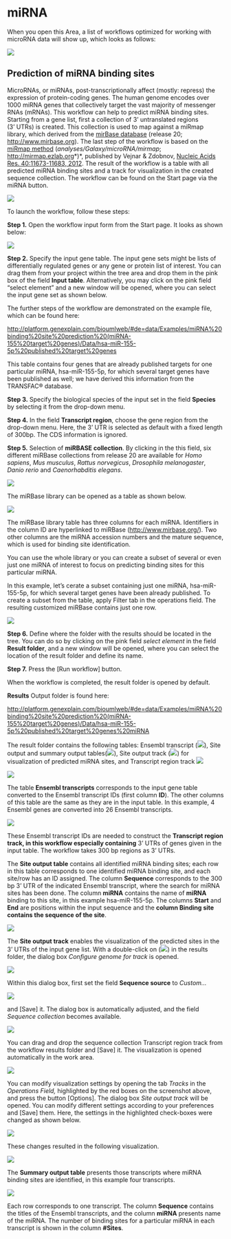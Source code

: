 # miRNA

When you open this Area, a list of workflows optimized for working with microRNA
data will show up, which looks as follows:

![](media/6e36212d6179b8b42e2d721e2a3472cd.png)

## Prediction of miRNA binding sites

MicroRNAs, or miRNAs, post-transcriptionally affect (mostly: repress) the
expression of protein-coding genes. The human genome encodes over 1000 miRNA
genes that collectively target the vast majority of messenger RNAs (mRNAs). This
workflow can help to predict miRNA binding sites. Starting from a gene list,
first a collection of 3’ untranslated regions (3’ UTRs) is created. This
collection is used to map against a miRmap library, which derived from the
[mirBase database](http://www.mirbase.org/index.shtml) (release 20;
http://www.mirbase.org). The last step of the workflow is based on the [miRmap
method](http://mirmap.ezlab.org/) (*analyses/Galaxy/microRNA/mirmap*;
http://mirmap.ezlab.org*)*, published by Vejnar & Zdobnov, [Nucleic Acids Res.
40:11673-11683, 2012](http://nar.oxfordjournals.org/content/40/22/11673.long).
The result of the workflow is a table with all predicted miRNA binding sites and a track for visualization in the created sequence collection. The workflow can
be found on the Start page via the miRNA button.

![](media/91da47a1c58b93106e4ba84d21ff8264.png)

To launch the workflow, follow these steps:

**Step 1.** Open the workflow input form from the Start page. It looks as shown
below:

![](media/91e250b8884aefb5b574679aaa79638c.png)

**Step 2.** Specify the input gene table. The input gene sets might be lists of
differentially regulated genes or any gene or protein list of interest. You can
drag them from your project within the tree area and drop them in the pink box
of the field **Input table**. Alternatively, you may click on the pink field
“select element” and a new window will be opened, where you can select the input
gene set as shown below.

The further steps of the workflow are demonstrated on the example file, which
can be found here:

<http://platform.genexplain.com/bioumlweb/#de=data/Examples/miRNA%20binding%20site%20prediction%20(miRNA-155%20target%20genes)/Data/hsa-miR-155-5p%20published%20target%20genes>

This table contains four genes that are already published targets for one
particular miRNA, hsa-miR-155-5p, for which several target genes have been
published as well; we have derived this information from the TRANSFAC® database.

**Step 3.** Specify the biological species of the input set in the field
**Species** by selecting it from the drop-down menu.

**Step 4.** In the field **Transcript region**, choose the gene region from the
drop-down menu. Here, the 3’ UTR is selected as default with a fixed length of
300bp. The CDS information is ignored.

**Step 5.** Selection of **miRBASE collection**. By clicking in the this field,
six different miRBase collections from release 20 are available for *Homo
sapiens*, *Mus musculus*, *Rattus norvegicus*, *Drosophila melanogaster*, *Danio
rerio* and *Caenorhabditis elegans*.

![](media/52b00616c78f5a0b064bd61dcf53868f.png)

The miRBase library can be opened as a table as shown below.

![](media/44f9344272e1a1c7155a41ed87a8a502.png)

The miRBase library table has three columns for each miRNA. Identifiers in the
column ID are hyperlinked to miRBase (<http://www.mirbase.org/>). Two other
columns are the miRNA accession numbers and the mature sequence, which is used
for binding site identification.

You can use the whole library or you can create a subset of several or even just
one miRNA of interest to focus on predicting binding sites for this particular
miRNA.

In this example, let’s cerate a subset containing just one miRNA,
hsa-miR-155-5p, for which several target genes have been already published. To
create a subset from the table, apply Filter tab in the operations field. The
resulting customized miRBase contains just one row.

![](media/8b819733526312b12140f3c9a0156456.png)

**Step 6.** Define where the folder with the results should be located in the
tree. You can do so by clicking on the pink field *select element* in the field
**Result folder**, and a new window will be opened, where you can select the
location of the result folder and define its name.

**Step 7.** Press the [Run workflow] button.

When the workflow is completed, the result folder is opened by default.

**Results**
Output folder is found here:

<http://platform.genexplain.com/bioumlweb/#de=data/Examples/miRNA%20binding%20site%20prediction%20(miRNA-155%20target%20genes)/Data/hsa-miR-155-5p%20published%20target%20genes%20miRNA>

The result folder contains the following tables: Ensembl transcript (![](media/58a651441dabd63ab3c797123cddc94c.png)),
Site output and summary output tables(![](media/table.png)), Site output track (![](media/track.png)) 
for visualization of predicted miRNA sites,  and Transcript region track ![](media/cc436960ae1f31127ebd5268d7e2f8d7.png)

![](media/c7575584eeb649457a4235774d69086b.png)

The table **Ensembl transcripts** corresponds to the input gene table converted
to the Ensembl transcript IDs (first column **ID**). The other columns of this
table are the same as they are in the input table. In this example, 4 Ensembl
genes are converted into 26 Ensembl transcripts.

![](media/5780af9b1c086ead39eff5f3bde22bf9.png)

These Ensembl transcript IDs are needed to construct the **Transcript region
track, in this workflow especially containing** 3’ UTRs of genes given in the
input table. The workflow takes 300 bp regions as 3’ UTRs.

The **Site output table** contains all identified miRNA binding sites; each row
in this table corresponds to one identified miRNA binding site, and each
site/row has an ID assigned. The column **Sequence** corresponds to the 300 bp
3’ UTR of the indicated Ensembl transcript, where the search for miRNA sites has
been done. The column **miRNA** contains the name of **miRNA** binding to this
site, in this example hsa-miR-155-5p. The columns **Start** and **End** are
positions within the input sequence and the **column Binding site contains the
sequence of the site**.

![](media/17224e8d7b2da192fbdf8ad6fc140dc4.png)

The **Site output track** enables the visualization of the predicted sites in
the 3’ UTRs of the input gene list. With a double-click on (![](media/9deda4691eadc41d2bf4de7ded20d805.png)) in the results folder, the dialog box *Configure genome for track* is opened.

![](media/074c5e687fae125d0a9084f5531ea81e.png)

Within this dialog box, first set the field **Sequence source** to *Custom…*

![](media/8d4e002da954402db8e37cad8e5d7113.png)

and [Save] it. The dialog box is automatically adjusted, and the field *Sequence collection* becomes available.

![](media/41437a1bd1c0fc0e8f4c0661be141102.png)

You can drag and drop the sequence collection Transcript region track from the
workflow results folder and [Save] it. The visualization is opened automatically
in the work area.

![](media/ca7f1b7fdf3396ea42f0c260b25222cb.png)

You can modify visualization settings by opening the tab *Tracks* in the
*Operations Field,* highlighted by the red boxes on the screenshot above, and
press the button [Options]. The dialog box *Site output track* will be opened.
You can modify different settings according to your preferences and [Save] them.
Here, the settings in the highlighted check-boxes were changed as shown below.

![](media/f3bdee2078d265e37c20fd6105c77ee9.png)

These changes resulted in the following visualization.

![](media/43c6d8ec614a08e9909ea2a455850afc.png)

The **Summary output table** presents those transcripts where miRNA binding
sites are identified, in this example four transcripts.

![](media/7fbea685b4314b54b5b7bdea20087231.png)

Each row corresponds to one transcript. The column **Sequence** contains the
titles of the Ensembl transcripts, and the column **miRNA** presents name of the
miRNA. The number of binding sites for a particular miRNA in each transcript is
shown in the column **\#Sites**.
